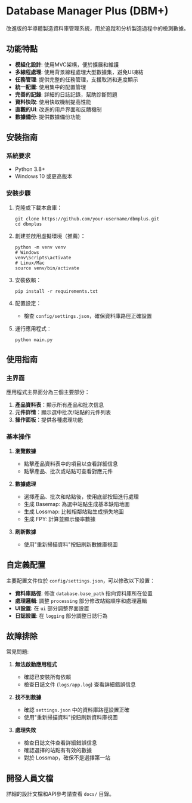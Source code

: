 # Database Manager Plus (DBM+)

改進版的半導體製造資料庫管理系統，用於追蹤和分析製造過程中的檢測數據。

## 功能特點

- **模組化設計**: 使用MVC架構，便於擴展和維護
- **多線程處理**: 使用背景線程處理大型數據集，避免UI凍結
- **任務管理**: 提供完整的任務管理，支援取消和進度顯示
- **統一配置**: 使用集中的配置管理
- **完善的記錄**: 詳細的日誌記錄，幫助診斷問題
- **資料快取**: 使用快取機制提高性能
- **直觀的UI**: 改進的用戶界面和反饋機制
- **數據備份**: 提供數據備份功能

## 安裝指南

### 系統要求

- Python 3.8+
- Windows 10 或更高版本

### 安裝步驟

1. 克隆或下載本倉庫：
   ```
   git clone https://github.com/your-username/dbmplus.git
   cd dbmplus
   ```

2. 創建並啟用虛擬環境（推薦）：
   ```
   python -m venv venv
   # Windows
   venv\Scripts\activate
   # Linux/Mac
   source venv/bin/activate
   ```

3. 安裝依賴：
   ```
   pip install -r requirements.txt
   ```

4. 配置設定：
   - 檢查 `config/settings.json`，確保資料庫路徑正確設置

5. 運行應用程式：
   ```
   python main.py
   ```

## 使用指南

### 主界面

應用程式主界面分為三個主要部分：

1. **產品資料表**：顯示所有產品和批次信息
2. **元件詳情**：顯示選中批次/站點的元件列表
3. **操作面板**：提供各種處理功能

### 基本操作

1. **瀏覽數據**
   - 點擊產品資料表中的項目以查看詳細信息
   - 點擊產品、批次或站點可查看對應元件

2. **數據處理**
   - 選擇產品、批次和站點後，使用底部按鈕進行處理
   - 生成 Basemap: 為選中站點生成基本缺陷地圖
   - 生成 Lossmap: 比較相鄰站點生成損失地圖
   - 生成 FPY: 計算並顯示優率數據

3. **刷新數據**
   - 使用"重新掃描資料"按鈕刷新數據庫視圖

## 自定義配置

主要配置文件位於 `config/settings.json`，可以修改以下設置：

- **資料庫路徑**: 修改 `database.base_path` 指向資料庫所在位置
- **處理邏輯**: 調整 `processing` 部分修改站點順序和處理邏輯
- **UI設置**: 在 `ui` 部分調整界面設置
- **日誌設置**: 在 `logging` 部分調整日誌行為

## 故障排除

常見問題:

1. **無法啟動應用程式**
   - 確認已安裝所有依賴
   - 檢查日誌文件 (`logs/app.log`) 查看詳細錯誤信息

2. **找不到數據**
   - 確認 `settings.json` 中的資料庫路徑設置正確
   - 使用"重新掃描資料"按鈕刷新資料庫視圖

3. **處理失敗**
   - 檢查日誌文件查看詳細錯誤信息
   - 確認選擇的站點有有效的數據
   - 對於 Lossmap，確保不是選擇第一站

## 開發人員文檔

詳細的設計文檔和API參考請查看 `docs/` 目錄。 

